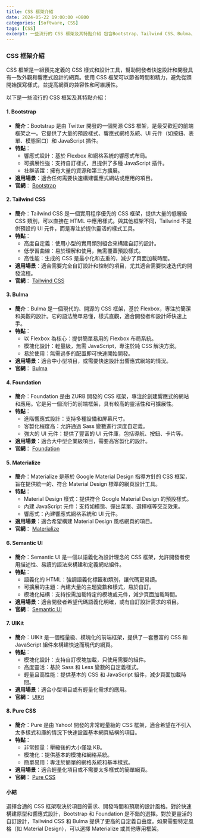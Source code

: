 ```yaml
---
title: CSS 框架介紹
date: 2024-05-22 19:00:00 +0800
categories: [Software, CSS]
tags: [CSS] 
excerpt: 一些流行的 CSS 框架及其特點介紹 包含Bootstrap、Tailwind CSS、Bulma、Foundation、Materialize等
---
```


### CSS 框架介紹

CSS 框架是一組預先定義的 CSS 樣式和設計工具，幫助開發者快速設計和開發具有一致外觀和響應式設計的網頁。使用 CSS 框架可以節省時間和精力，避免從頭開始撰寫樣式，並提高網頁的兼容性和可維護性。

以下是一些流行的 CSS 框架及其特點介紹：

#### 1. Bootstrap

- **簡介**：Bootstrap 是由 Twitter 開發的一個開源 CSS 框架，是最受歡迎的前端框架之一。它提供了大量的預設樣式、響應式網格系統、UI 元件（如按鈕、表單、模態窗口）和 JavaScript 插件。
- **特點**：
  - 響應式設計：基於 Flexbox 和網格系統的響應式布局。
  - 可擴展性強：支持自訂樣式，且提供了多種 JavaScript 插件。
  - 社群活躍：擁有大量的資源和第三方擴展。
- **適用場景**：適合任何需要快速構建響應式網站或應用的項目。
- **官網**： [Bootstrap](https://getbootstrap.com)

#### 2. Tailwind CSS

- **簡介**：Tailwind CSS 是一個實用程序優先的 CSS 框架，提供大量的低層級 CSS 類別，可以直接在 HTML 中應用樣式。與其他框架不同，Tailwind 不提供預設的 UI 元件，而是專注於提供靈活的樣式工具。
- **特點**：
  - 高度自定義：使用小型的實用類別組合來構建自訂的設計。
  - 低學習曲線：易於理解和使用，無需覆蓋預設樣式。
  - 高性能：生成的 CSS 是最小化和去重的，減少了頁面加載時間。
- **適用場景**：適合需要完全自訂設計和控制的項目，尤其適合需要快速迭代的開發流程。
- **官網**： [Tailwind CSS](https://tailwindcss.com)

#### 3. Bulma

- **簡介**：Bulma 是一個現代的、開源的 CSS 框架，基於 Flexbox，專注於簡潔和美觀的設計。它的語法簡單易懂，樣式直觀，適合開發者和設計師快速上手。
- **特點**：
  - 以 Flexbox 為核心：提供簡單易用的 Flexbox 布局系統。
  - 模塊化設計：輕量級，無需 JavaScript，專注於純 CSS 解決方案。
  - 易於使用：無需過多的配置即可快速開始開發。
- **適用場景**：適合中小型項目，或需要快速設計出響應式網站的情況。
- **官網**： [Bulma](https://bulma.io)

#### 4. Foundation

- **簡介**：Foundation 是由 ZURB 開發的 CSS 框架，專注於創建響應式的網站和應用。它是另一個流行的前端框架，具有較高的靈活性和可擴展性。
- **特點**：
  - 進階響應式設計：支持多種設備和屏幕尺寸。
  - 客製化程度高：允許通過 Sass 變數進行深度自定義。
  - 強大的 UI 元件：提供了豐富的 UI 元件庫，包括導航、按鈕、卡片等。
- **適用場景**：適合大中型企業級項目，需要高客製化的設計。
- **官網**： [Foundation](https://get.foundation)

#### 5. Materialize

- **簡介**：Materialize 是基於 Google Material Design 指導方針的 CSS 框架，旨在提供統一的、符合 Material Design 標準的網頁設計工具。
- **特點**：
  - Material Design 樣式：提供符合 Google Material Design 的預設樣式。
  - 內建 JavaScript 元件：支持如模態、彈出菜單、選擇框等交互效果。
  - 響應式：內建響應式網格系統和 UI 元件。
- **適用場景**：適合希望構建 Material Design 風格網頁的項目。
- **官網**： [Materialize](https://materializecss.com)

#### 6. Semantic UI

- **簡介**：Semantic UI 是一個以語義化為設計理念的 CSS 框架，允許開發者使用描述性、易讀的語法來構建和定義網站組件。
- **特點**：
  - 語義化的 HTML：強調語義化標籤和類別，讓代碼更易讀。
  - 可擴展的主題：內建大量的主題變數和樣式，易於自訂。
  - 模塊化結構：支持按需加載特定的模塊或元件，減少頁面加載時間。
- **適用場景**：適合開發者希望代碼語義化明確，或有自訂設計需求的項目。
- **官網**： [Semantic UI](https://semantic-ui.com)

#### 7. UIKit

- **簡介**：UIKit 是一個輕量級、模塊化的前端框架，提供了一套豐富的 CSS 和 JavaScript 組件來構建快速而現代的網頁。
- **特點**：
  - 模塊化設計：支持自訂模塊加載，只使用需要的組件。
  - 高度靈活：基於 Sass 和 Less 變數的自定義樣式。
  - 輕量且高性能：提供基本的 CSS 和 JavaScript 組件，減少頁面加載時間。
- **適用場景**：適合小型項目或有輕量化需求的應用。
- **官網**： [UIKit](https://getuikit.com)

#### 8. Pure CSS

- **簡介**：Pure 是由 Yahoo! 開發的非常輕量級的 CSS 框架，適合希望在不引入太多樣式和庫的情況下快速設置基本網頁結構的項目。
- **特點**：
  - 非常輕量：壓縮後的大小僅幾 KB。
  - 模塊化：提供基本的模塊和網格系統。
  - 簡單易用：專注於簡單的網格系統和基本樣式。
- **適用場景**：適合輕量化項目或不需要太多樣式的簡單網頁。
- **官網**： [Pure CSS](https://purecss.io)

#### 小結

選擇合適的 CSS 框架取決於項目的需求、開發時間和預期的設計風格。對於快速構建原型和響應式設計，Bootstrap 和 Foundation 是不錯的選擇。對於更靈活的自訂設計，Tailwind CSS 和 Bulma 提供了更高的自定義自由度。如果需要特定風格（如 Material Design），可以選擇 Materialize 或其他專用框架。
